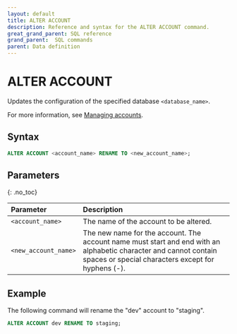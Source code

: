 ```yaml
---
layout: default
title: ALTER ACCOUNT
description: Reference and syntax for the ALTER ACCOUNT command.
great_grand_parent: SQL reference
grand_parent:  SQL commands
parent: Data definition
---
```


# ALTER ACCOUNT

Updates the configuration of the specified database `<database_name>`.

For more information, see [Managing accounts](../../../Guides/managing-your-organization/managing-accounts.md).

## Syntax

```sql
ALTER ACCOUNT <account_name> RENAME TO <new_account_name>;
```

## Parameters 
{: .no_toc} 

| Parameter | Description                                                                                                                                                            |
| :--- |:-----------------------------------------------------------------------------------------------------------------------------------------------------------------------|
| `<account_name>` | The name of the account to be altered.                                                                                                                                 |
| `<new_account_name>` | The new name for the account. The account name must start and end with an alphabetic character and cannot contain spaces or special characters except for hyphens (-). |

## Example

The following command will rename the "dev" account to "staging".

```sql
ALTER ACCOUNT dev RENAME TO staging;
```
